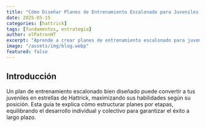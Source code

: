```yaml
---
title: "Cómo Diseñar Planes de Entrenamiento Escalonado para Juveniles en Hattrick"
date: 2025-05-15
categories: [hattrick]
tags: [fundamentos, estrategia]
author: elPatronHT
excerpt: "Aprende a crear planes de entrenamiento escalonado para juveniles en Hattrick, optimizando el desarrollo por posición y habilidad."
image: "/assets/img/blog.webp"
featured: false
---
```


## Introducción

Un plan de entrenamiento escalonado bien diseñado puede convertir a tus juveniles en estrellas de Hattrick, maximizando
sus habilidades según su posición. Esta guía te explica cómo estructurar planes por etapas, equilibrando el desarrollo
individual y colectivo para garantizar el éxito a largo plazo.

